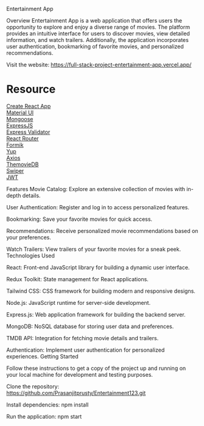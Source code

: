 Entertainment App

Overview
Entertainment App is a web application that offers users the opportunity to explore and enjoy a diverse range of movies. The platform provides an intuitive interface for users to discover movies, view detailed information, and watch trailers. Additionally, the application incorporates user authentication, bookmarking of favorite movies, and personalized recommendations.

Visit the website:
https://full-stack-project-entertainment-app.vercel.app/

# Resource

[Create React App](https://create-react-app.dev/)<br>
[Material UI](https://create-react-app.dev/)<br>
[Mongoose](https://mongoosejs.com/)<br>
[ExpressJS](https://expressjs.com/)<br>
[Express Validator](https://express-validator.github.io/docs/)<br>
[React Router](https://reactrouter.com/)<br>
[Formik](https://formik.org/)<br>
[Yup](https://github.com/jquense/yup/)<br>
[Axios](https://axios-http.com/)<br>
[ThemovieDB](https://www.themoviedb.org/)<br>
[Swiper](https://swiperjs.com/)<br>
[JWT](https://github.com/auth0/node-jsonwebtoken)<br>



Features
Movie Catalog: Explore an extensive collection of movies with in-depth details.

User Authentication: Register and log in to access personalized features.

Bookmarking: Save your favorite movies for quick access.

Recommendations: Receive personalized movie recommendations based on your preferences.

Watch Trailers: View trailers of your favorite movies for a sneak peek.
Technologies Used

React: Front-end JavaScript library for building a dynamic user interface.

Redux Toolkit: State management for React applications.

Tailwind CSS: CSS framework for building modern and responsive designs.

Node.js: JavaScript runtime for server-side development.

Express.js: Web application framework for building the backend server.

MongoDB: NoSQL database for storing user data and preferences.

TMDB API: Integration for fetching movie details and trailers.

Authentication: Implement user authentication for personalized experiences.
Getting Started

Follow these instructions to get a copy of the project up and running on your local machine for development and testing purposes.

Clone the repository: 
https://github.com/Prasanjitprusty/Entertainment123.git

Install dependencies:
npm install

Run the application:
npm start
